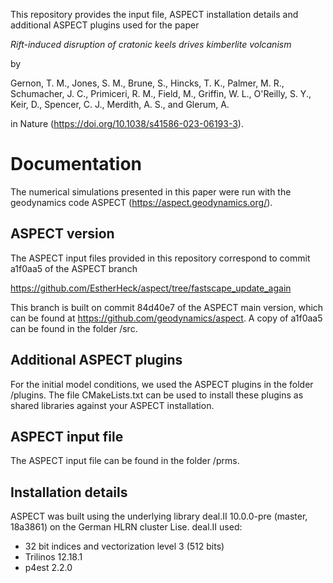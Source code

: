 This repository provides the input file, ASPECT installation details and additional ASPECT plugins used for the paper

*Rift-induced disruption of cratonic keels drives kimberlite volcanism*

by

Gernon, T. M.,
Jones, S. M.,
Brune, S.,
Hincks, T. K.,
Palmer, M. R.,
Schumacher, J. C.,
Primiceri, R. M.,
Field, M.,
Griffin, W. L., 
O'Reilly, S. Y.,
Keir, D.,
Spencer, C. J.,
Merdith, A. S., and
Glerum, A.

in Nature (https://doi.org/10.1038/s41586-023-06193-3).

# Documentation
The numerical simulations presented in this paper were run with the geodynamics code ASPECT (https://aspect.geodynamics.org/).


## ASPECT version
The ASPECT input files provided in this repository correspond to commit a1f0aa5 of the ASPECT branch 

https://github.com/EstherHeck/aspect/tree/fastscape_update_again

This branch is built on commit 84d40e7 of the ASPECT main version,
which can be found at https://github.com/geodynamics/aspect. A copy of a1f0aa5 can be found in the
folder /src.

## Additional ASPECT plugins
For the initial model conditions, we used the ASPECT plugins in the folder /plugins. 
The file CMakeLists.txt can be used to install these plugins as shared libraries
against your ASPECT installation.

## ASPECT input file
The ASPECT input file can be found in the folder /prms.

## Installation details
ASPECT was built using the underlying library deal.II 10.0.0-pre (master, 18a3861)
on the German HLRN cluster Lise. deal.II used:
* 32 bit indices and vectorization level 3 (512 bits)
* Trilinos 12.18.1
* p4est 2.2.0

